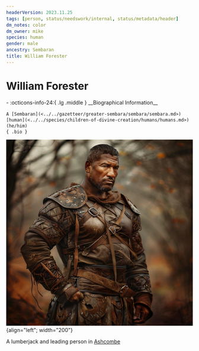 ```yaml
---
headerVersion: 2023.11.25
tags: [person, status/needswork/internal, status/metadata/header]
dm_notes: color
dm_owner: mike
species: human
gender: male
ancestry: Sembaran
title: William Forester
---
```

# William Forester
<div class="grid cards ext-narrow-margin ext-one-column" markdown>
- :octicons-info-24:{ .lg .middle } __Biographical Information__

    A [Sembaran](<../../gazetteer/greater-sembara/sembara/sembara.md>) [human](<../../species/children-of-divine-creation/humans/humans.md>) (he/him)  
    { .bio }

</div>


![William Forester Aveil](../../assets/william-forester-aveil.png){align="left"; width="200"}

A lumberjack and leading person in [Ashcombe](<../../gazetteer/greater-sembara/sembara/barony-of-aveil/ashcombe.md>)

